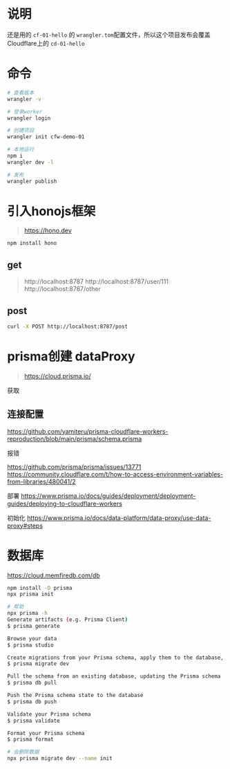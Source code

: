 # 说明

还是用的 `cf-01-hello` 的 `wrangler.tom`配置文件，所以这个项目发布会覆盖Cloudflare上的 `cd-01-hello`

# 命令

```bash
# 查看版本
wrangler -v

# 登录worker
wrangler login

# 创建项目
wrangler init cfw-demo-01

# 本地运行
npm i
wrangler dev -l

# 发布
wrangler publish
```

# 引入honojs框架

> https://hono.dev

```bash
npm install hono
```
 
## get

> http://localhost:8787
> http://localhost:8787/user/111
> http://localhost:8787/other

## post

```bash
curl -X POST http://localhost:8787/post
```


# prisma创建 dataProxy

> https://cloud.prisma.io/

获取

## 连接配置

https://github.com/yamiteru/prisma-cloudflare-workers-reproduction/blob/main/prisma/schema.prisma

报错

https://github.com/prisma/prisma/issues/13771
https://community.cloudflare.com/t/how-to-access-environment-variables-from-libraries/480041/2

部署
https://www.prisma.io/docs/guides/deployment/deployment-guides/deploying-to-cloudflare-workers

初始化
https://www.prisma.io/docs/data-platform/data-proxy/use-data-proxy#steps


# 数据库

https://cloud.memfiredb.com/db


```bash
npm install -D prisma
npx prisma init

# 帮助
npx prisma -h
Generate artifacts (e.g. Prisma Client)
$ prisma generate

Browse your data
$ prisma studio

Create migrations from your Prisma schema, apply them to the database, generate artifacts (e.g. Prisma Client)
$ prisma migrate dev

Pull the schema from an existing database, updating the Prisma schema
$ prisma db pull

Push the Prisma schema state to the database
$ prisma db push

Validate your Prisma schema
$ prisma validate

Format your Prisma schema
$ prisma format

# 会删除数据
npx prisma migrate dev --name init
```